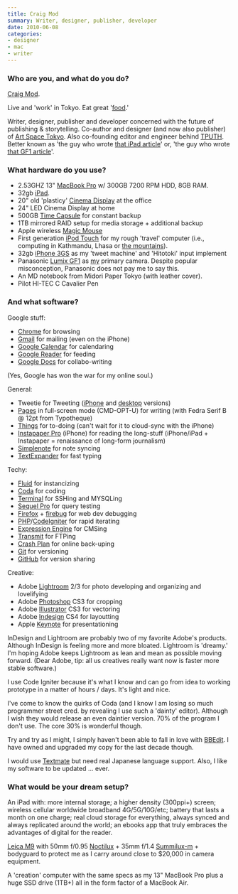 ```yaml
---
title: Craig Mod
summary: Writer, designer, publisher, developer
date: 2010-06-08
categories:
- designer
- mac
- writer
---
```


### Who are you, and what do you do?

[Craig Mod](http://craigmod.com/ "Craig's website.").

Live and 'work' in Tokyo. Eat great '[food](http://craigmod.com/photography/sukiyabashi_jiro/ "Craig's post on sushi.").'

Writer, designer, publisher and developer concerned with the future of publishing & storytelling. Co-author and designer (and now also publisher) of [Art Space Tokyo](http://artspacetokyo.com "Craig's Tokyo art site."). Also co-founding editor and engineer behind [TPUTH](http://tputh.com "Craig's fun news site."). Better known as 'the guy who wrote [that iPad article](http://craigmod.com/journal/ipad_and_books/ "Craig's infamous iPad post.")' or, 'the guy who wrote [that GF1 article](http://craigmod.com/journal/gf1-fieldtest/ "Craig's post on the GF1.")'.

### What hardware do you use?

* 2.53GHZ 13" [MacBook Pro][macbook-pro] w/ 300GB 7200 RPM HDD, 8GB RAM.
* 32gb [iPad][].
* 20" old 'plasticy' [Cinema Display][cinema-display] at the office
* 24" LED Cinema Display at home
* 500GB [Time Capsule][time-capsule] for constant backup
* 1TB mirrored RAID setup for media storage + additional backup
* Apple wireless [Magic Mouse][magic-mouse]
* First generation [iPod Touch][ipod-touch] for my rough 'travel' computer (i.e., computing in Kathmandu, Lhasa or [the mountains](http://craigmod.com/journal/annapurna_moonrise/ "Craig's post on climbing into the Himalayas.")).
* 32gb [iPhone 3GS][iphone-3gs] as my 'tweet machine' and 'Hitotoki' input implement
* Panasonic [Lumix GF1][lumix-dmc-gf1] as [my](http://craigmod.com/journal/gf1-fieldtest/ "Craig's post on the GF1.") primary camera. Despite popular misconception, Panasonic does not pay me to say this.
* An MD notebook from Midori Paper Tokyo (with leather cover).
* Pilot HI-TEC C Cavalier Pen

### And what software?

Google stuff:

* [Chrome][] for browsing
* [Gmail][] for mailing (even on the iPhone)
* [Google Calendar][google-calendar] for calendaring
* [Google Reader][google-reader] for feeding
* [Google Docs][google-docs] for collabo-writing

(Yes, Google has won the war for my online soul.)

General:

* Tweetie for Tweeting ([iPhone][tweetie-ios] and [desktop][tweetie] versions)
* [Pages][] in full-screen mode (CMD-OPT-U) for writing (with Fedra Serif B @ 12pt from Typotheque)
* [Things][] for to-doing (can't wait for it to cloud-sync with the iPhone)
* [Instapaper Pro][instapaper-ios] (iPhone) for reading the long-stuff (iPhone/iPad + Instapaper = renaissance of long-form journalism)
* [Simplenote][simplenote] for note syncing
* [TextExpander][] for fast typing

Techy:

* [Fluid][] for instancizing
* [Coda][] for coding
* [Terminal][] for SSHing and MYSQLing
* [Sequel Pro][sequel-pro] for query testing
* [Firefox][] + [firebug][] for web dev debugging
* [PHP][]/[CodeIgniter][] for rapid iterating
* [Expression Engine][expressionengine] for CMSing
* [Transmit][] for FTPing
* [Crash Plan][crashplan] for online back-uping
* [Git][] for versioning
* [GitHub][] for version sharing

Creative:

* Adobe [Lightroom][] 2/3 for photo developing and organizing and lovelifying
* Adobe [Photoshop][] CS3 for cropping
* Adobe [Illustrator][] CS3 for vectoring
* Adobe [Indesign][] CS4 for layoutting
* Apple [Keynote][] for presentationing


InDesign and Lightroom are probably two of my favorite Adobe's products. Although InDesign is feeling more and more bloated. Lightroom is 'dreamy.' I'm hoping Adobe keeps Lightroom as lean and mean as possible moving forward. (Dear Adobe, tip: all us creatives really want now is faster more stable software.)

I use Code Igniter because it's what I know and can go from idea to working prototype in a matter of hours / days. It's light and nice.

I've come to know the quirks of Coda (and I know I am losing so much programmer street cred. by revealing I use such a 'dainty' editor). Although I wish they would release an even daintier version. 70% of the program I don't use. The core 30% is wonderful though.

Try and try as I might, I simply haven't been able to fall in love with [BBEdit][]. I have owned and upgraded my copy for the last decade though.

I would use [Textmate][] but need real Japanese language support. Also, I like my software to be updated ... ever.

### What would be your dream setup?

An iPad with: more internal storage; a higher density (300ppi+) screen; wireless cellular worldwide broadband 4G/5G/10G/etc; battery that lasts a month on one charge; real cloud storage for everything, always synced and always replicated around the world; an ebooks app that truly embraces the advantages of digital for the reader.

[Leica M9][m9] with 50mm f/0.95 [Noctilux][noctilux-m] + 35mm f/1.4 [Summilux-m][summilux-m] + bodyguard to protect me as I carry around close to $20,000 in camera equipment.

A 'creation' computer with the same specs as my 13" MacBook Pro plus a huge SSD drive (1TB+) all in the form factor of a MacBook Air.

[bbedit]: http://www.barebones.com/products/bbedit/ "A text editor for the Mac."
[chrome]: https://www.google.com/intl/en/chrome/browser/ "A WebKit-based browser, where each tab runs in its own thread."
[cinema-display]: https://en.wikipedia.org/wiki/Apple_Cinema_Display "An LCD display."
[coda]: https://panic.com/coda/ "A single-window HTML/web tool for the Mac."
[codeigniter]: https://ellislab.com/codeigniter "An open-source PHP web framework."
[crashplan]: https://www.crashplan.com/en-us/ "An online backup service."
[expressionengine]: https://ellislab.com/expressionengine "A web publishing/CMS system."
[firebug]: https://getfirebug.com/ "A Firefox addon for web development."
[firefox]: https://www.mozilla.org/en-US/firefox/new/ "A cross-platform open-source web browser."
[fluid]: https://fluidapp.com/ "A WebKit-based application for creating Site Specific Browsers."
[git]: https://git-scm.com/ "A version control system."
[github]: https://github.com/ "A Git code repository service."
[gmail]: https://mail.google.com/mail/ "Web-based email."
[google-calendar]: https://en.wikipedia.org/wiki/Google_Calendar "A web-based calendar client."
[google-docs]: https://en.wikipedia.org/wiki/Google_Docs "A web-based office suite."
[google-reader]: https://en.wikipedia.org/wiki/Google_Reader "A web-based feed reader."
[illustrator]: https://www.adobe.com/products/illustrator.html "A vector graphics editor."
[indesign]: https://www.adobe.com/products/indesign.html "A desktop/web publishing application."
[instapaper-ios]: https://www.instapaper.com/iphone "An iPhone app for reading Instapaper saved pages."
[ipad]: https://www.apple.com/ipad/ "A tablet device."
[iphone-3gs]: https://en.wikipedia.org/wiki/IPhone_3GS "A 3 megapixel smartphone."
[ipod-touch]: https://www.apple.com/ipod-touch/ "It's like an iPhone, without the phone bit."
[keynote]: https://www.apple.com/keynote/ "Presentation software for the Mac."
[lightroom]: https://www.adobe.com/products/photoshop-lightroom.html "Photo management and editing software."
[lumix-dmc-gf1]: https://www.amazon.com/Panasonic-DMC-GF1-Four-Thirds-Interchangeable-Aspherical/dp/B002MUAEX4 "A 12.1 megapixel digital camera."
[m9]: https://en.wikipedia.org/wiki/Leica_M9 "An 18.5 megapixel digital camera with a full-frame sensor."
[macbook-pro]: https://www.apple.com/macbook-pro/ "A laptop."
[magic-mouse]: https://en.wikipedia.org/wiki/Magic_Mouse "A multi-touch mouse."
[noctilux-m]: https://www.amazon.com/Leica-Noctilux-M-Manual-Focus-11822/dp/B00009XW3A "A 50mm high speed aspherical camera lens."
[pages]: https://www.apple.com/pages/ "A Mac word processor and layout tool from Apple."
[photoshop]: https://www.adobe.com/products/photoshop.html "A bitmap image editor."
[php]: https://php.net/ "An interpreted scripting language."
[sequel-pro]: http://www.sequelpro.com/ "A MySQL GUI for the Mac."
[simplenote]: https://simplenote.com/ "A note-taking/syncing service."
[summilux-m]: https://www.amazon.com/Leica-35mm-1-4-ASPH-Summilux-M/dp/B004GZ3AHU "A 35mm wide-angle lens."
[terminal]: https://en.wikipedia.org/wiki/Terminal_(OS_X) "A console application included with Mac OS X."
[textexpander]: https://smilesoftware.com/textexpander "A Mac app for adding custom abbreviations for often-used text."
[textmate]: https://macromates.com/ "A text editor for the Mac."
[things]: https://culturedcode.com/things/ "A task management application for the Mac."
[time-capsule]: https://www.apple.com/airport-time-capsule/ "A WiFi access point and backup system."
[transmit]: https://panic.com/transmit/ "An FTP/SFTP client for the Mac."
[tweetie-ios]: https://en.wikipedia.org/wiki/Tweetie "A Twitter client."
[tweetie]: https://en.wikipedia.org/wiki/Tweetie "A Twitter client for the Mac."
